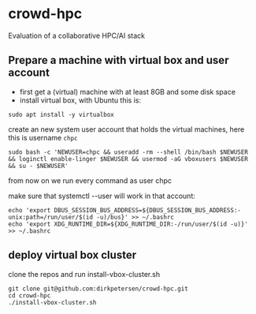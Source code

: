 # crowd-hpc
Evaluation of a collaborative HPC/AI stack

## Prepare a machine with virtual box and user account

* first get a (virtual) machine with at least 8GB and some disk space
* install virtual box, with Ubuntu this is:

```
sudo apt install -y virtualbox
```

create an new system user account that holds the virtual machines, here this is username `chpc`

```
sudo bash -c 'NEWUSER=chpc && useradd -rm --shell /bin/bash $NEWUSER && loginctl enable-linger $NEWUSER && usermod -aG vboxusers $NEWUSER && su - $NEWUSER'
```

from now on we run every command as user chpc

make sure that systemctl --user will work in that account:

```
echo 'export DBUS_SESSION_BUS_ADDRESS=${DBUS_SESSION_BUS_ADDRESS:-unix:path=/run/user/$(id -u)/bus}' >> ~/.bashrc
echo 'export XDG_RUNTIME_DIR=${XDG_RUNTIME_DIR:-/run/user/$(id -u)}' >> ~/.bashrc
```

## deploy virtual box cluster 

clone the repos and run install-vbox-cluster.sh

```
git clone git@github.com:dirkpetersen/crowd-hpc.git
cd crowd-hpc
./install-vbox-cluster.sh
```

